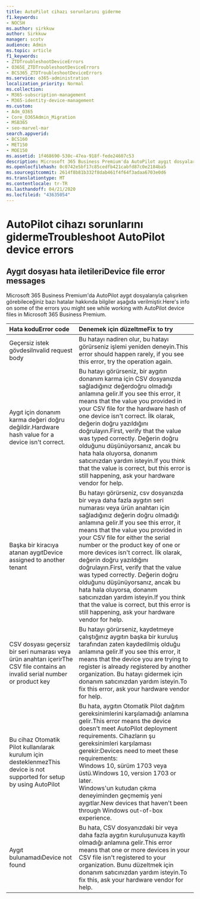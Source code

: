 ```yaml
---
title: AutoPilot cihazı sorunlarını giderme
f1.keywords:
- NOCSH
ms.author: sirkkuw
author: Sirkkuw
manager: scotv
audience: Admin
ms.topic: article
f1_keywords:
- ZTDTroubleshootDeviceErrors
- O365E_ZTDTroubleshootDeviceErrors
- BCS365_ZTDTroubleshootDeviceErrors
ms.service: o365-administration
localization_priority: Normal
ms.collection:
- M365-subscription-management
- M365-identity-device-management
ms.custom:
- Adm_O365
- Core_O365Admin_Migration
- MSB365
- seo-marvel-mar
search.appverid:
- BCS160
- MET150
- MOE150
ms.assetid: 1f468690-530c-47ea-918f-fede24607c53
description: Microsoft 365 Business Premium'da AutoPilot aygıt dosyalarıyla çalışırken görebileceğiniz hataları nasıl giderdiğinizi öğrenin.
ms.openlocfilehash: 0c0742e5bf17c85cedfb421cabfd87c0e2184ba5
ms.sourcegitcommit: 2614f8b81b332f8dab461f4f64f3adaa6703e0d6
ms.translationtype: MT
ms.contentlocale: tr-TR
ms.lasthandoff: 04/21/2020
ms.locfileid: "43635054"
---
```

# <a name="troubleshoot-autopilot-device-errors"></a><span data-ttu-id="dff8f-103">AutoPilot cihazı sorunlarını giderme</span><span class="sxs-lookup"><span data-stu-id="dff8f-103">Troubleshoot AutoPilot device errors</span></span>

## <a name="device-file-error-messages"></a><span data-ttu-id="dff8f-104">Aygıt dosyası hata iletileri</span><span class="sxs-lookup"><span data-stu-id="dff8f-104">Device file error messages</span></span>

<span data-ttu-id="dff8f-105">Microsoft 365 Business Premium'da AutoPilot aygıt dosyalarıyla çalışırken görebileceğiniz bazı hatalar hakkında bilgiler aşağıda verilmiştir.</span><span class="sxs-lookup"><span data-stu-id="dff8f-105">Here's info on some of the errors you might see while working with AutoPilot device files in Microsoft 365 Business Premium.</span></span> 
  
|<span data-ttu-id="dff8f-106">**Hata kodu**</span><span class="sxs-lookup"><span data-stu-id="dff8f-106">**Error code**</span></span>|<span data-ttu-id="dff8f-107">**Denemek için düzeltme**</span><span class="sxs-lookup"><span data-stu-id="dff8f-107">**Fix to try**</span></span>|
|:-----|:-----|
|<span data-ttu-id="dff8f-108">Geçersiz istek gövdesi</span><span class="sxs-lookup"><span data-stu-id="dff8f-108">Invalid request body</span></span>  <br/> |<span data-ttu-id="dff8f-109">Bu hatayı nadiren olur, bu hatayı görürseniz işlemi yeniden deneyin.</span><span class="sxs-lookup"><span data-stu-id="dff8f-109">This error should happen rarely, if you see this error, try the operation again.</span></span>  <br/> |
|<span data-ttu-id="dff8f-110">Aygıt için donanım karma değeri doğru değildir.</span><span class="sxs-lookup"><span data-stu-id="dff8f-110">Hardware hash value for a device isn't correct.</span></span>  <br/> |<span data-ttu-id="dff8f-111">Bu hatayı görürseniz, bir aygıtın donanım karma için CSV dosyanızda sağladığınız değerdoğru olmadığı anlamına gelir.</span><span class="sxs-lookup"><span data-stu-id="dff8f-111">If you see this error, it means that the value you provided in your CSV file for the hardware hash of one device isn't correct.</span></span> <span data-ttu-id="dff8f-112">İlk olarak, değerin doğru yazıldığını doğrulayın.</span><span class="sxs-lookup"><span data-stu-id="dff8f-112">First, verify that the value was typed correctly.</span></span> <span data-ttu-id="dff8f-113">Değerin doğru olduğunu düşünüyorsanız, ancak bu hata hala oluyorsa, donanım satıcınızdan yardım isteyin.</span><span class="sxs-lookup"><span data-stu-id="dff8f-113">If you think that the value is correct, but this error is still happening, ask your hardware vendor for help.</span></span>  <br/> |
|<span data-ttu-id="dff8f-114">Başka bir kiracıya atanan aygıt</span><span class="sxs-lookup"><span data-stu-id="dff8f-114">Device assigned to another tenant</span></span>  <br/> |<span data-ttu-id="dff8f-115">Bu hatayı görürseniz, csv dosyanızda bir veya daha fazla aygıtın seri numarası veya ürün anahtarı için sağladığınız değerin doğru olmadığı anlamına gelir.</span><span class="sxs-lookup"><span data-stu-id="dff8f-115">If you see this error, it means that the value you provided in your CSV file for either the serial number or the product key of one or more devices isn't correct.</span></span> <span data-ttu-id="dff8f-116">İlk olarak, değerin doğru yazıldığını doğrulayın.</span><span class="sxs-lookup"><span data-stu-id="dff8f-116">First, verify that the value was typed correctly.</span></span> <span data-ttu-id="dff8f-117">Değerin doğru olduğunu düşünüyorsanız, ancak bu hata hala oluyorsa, donanım satıcınızdan yardım isteyin.</span><span class="sxs-lookup"><span data-stu-id="dff8f-117">If you think that the value is correct, but this error is still happening, ask your hardware vendor for help.</span></span>  <br/> |
|<span data-ttu-id="dff8f-118">CSV dosyası geçersiz bir seri numarası veya ürün anahtarı içerir</span><span class="sxs-lookup"><span data-stu-id="dff8f-118">The CSV file contains an invalid serial number or product key</span></span>  <br/> |<span data-ttu-id="dff8f-119">Bu hatayı görürseniz, kaydetmeye çalıştığınız aygıtın başka bir kuruluş tarafından zaten kaydedilmiş olduğu anlamına gelir.</span><span class="sxs-lookup"><span data-stu-id="dff8f-119">If you see this error, it means that the device you are trying to register is already registered by another organization.</span></span> <span data-ttu-id="dff8f-120">Bu hatayı gidermek için donanım satıcınızdan yardım isteyin.</span><span class="sxs-lookup"><span data-stu-id="dff8f-120">To fix this error, ask your hardware vendor for help.</span></span>  <br/> |
|<span data-ttu-id="dff8f-121">Bu cihaz Otomatik Pilot kullanılarak kurulum için desteklenmez</span><span class="sxs-lookup"><span data-stu-id="dff8f-121">This device is not supported for setup by using AutoPilot</span></span>  <br/> | <span data-ttu-id="dff8f-122">Bu hata, aygıtın Otomatik Pilot dağıtım gereksinimlerini karşılamadığı anlamına gelir.</span><span class="sxs-lookup"><span data-stu-id="dff8f-122">This error means the device doesn't meet AutoPilot deployment requirements.</span></span> <span data-ttu-id="dff8f-123">Cihazların şu gereksinimleri karşılaması gerekir:</span><span class="sxs-lookup"><span data-stu-id="dff8f-123">Devices need to meet these requirements:</span></span>  <br/>  <span data-ttu-id="dff8f-124">Windows 10, sürüm 1703 veya üstü.</span><span class="sxs-lookup"><span data-stu-id="dff8f-124">Windows 10, version 1703 or later.</span></span>  <br/>  <span data-ttu-id="dff8f-125">Windows'un kutudan çıkma deneyiminden geçmemiş yeni aygıtlar.</span><span class="sxs-lookup"><span data-stu-id="dff8f-125">New devices that haven't been through Windows out-of-box experience.</span></span>  <br/> |
|<span data-ttu-id="dff8f-126">Aygıt bulunamadı</span><span class="sxs-lookup"><span data-stu-id="dff8f-126">Device not found</span></span>  <br/> |<span data-ttu-id="dff8f-127">Bu hata, CSV dosyanızdaki bir veya daha fazla aygıtın kuruluşunuza kayıtlı olmadığı anlamına gelir.</span><span class="sxs-lookup"><span data-stu-id="dff8f-127">This error means that one or more devices in your CSV file isn't registered to your organization.</span></span> <span data-ttu-id="dff8f-128">Bunu düzeltmek için donanım satıcınızdan yardım isteyin.</span><span class="sxs-lookup"><span data-stu-id="dff8f-128">To fix this, ask your hardware vendor for help.</span></span>  <br/> |

